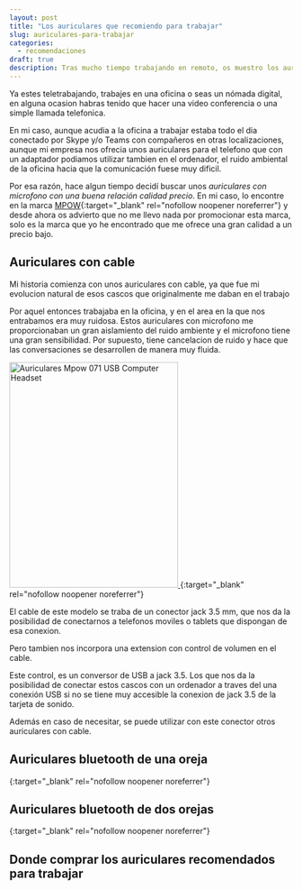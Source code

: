 ```yaml
---
layout: post
title: "Los auriculares que recomiendo para trabajar"
slug: auriculares-para-trabajar
categories:
  - recomendaciones
draft: true
description: Tras mucho tiempo trabajando en remoto, os muestro los auriculares que yo utilizo, con una gran relacion calidad precio (según mi sincera opinion).
---
```


Ya estes teletrabajando, trabajes en una oficina o seas un nómada digital, en alguna ocasion habras tenido que hacer una video conferencia o una simple llamada telefonica.

En mi caso, aunque acudia a la oficina a trabajar estaba todo el dia conectado por Skype y/o Teams con compañeros en otras localizaciones, aunque mi empresa nos ofrecia unos auriculares para el telefono que con un adaptador podiamos utilizar tambien en el ordenador, el ruido ambiental de la oficina hacia que la comunicación fuese muy dificil.

Por esa razón, hace algun tiempo decidí buscar unos _auriculares con microfono con una buena relación calidad precio_. En mi caso, lo encontre en la marca [MPOW](https://www.xmpow.com/){:target="_blank" rel="nofollow noopener noreferrer"} y desde ahora os advierto que no me llevo nada por promocionar esta marca, solo es la marca que yo he encontrado que me ofrece una gran calidad a un precio bajo.

## Auriculares con cable

Mi historia comienza con unos auriculares con cable, ya que fue mi evolucion natural de esos cascos que originalmente me daban en el trabajo

Por aquel entonces trabajaba en la oficina, y en el area en la que nos entrabamos era muy ruidosa. Estos auriculares con microfono me proporcionaban un gran aislamiento del ruido ambiente y el microfono tiene una gran sensibilidad. Por supuesto, tiene cancelacion de ruido y hace que las conversaciones se desarrollen de manera muy fluida.

[<img alt="Auriculares Mpow 071 USB Computer Headset"
  src="https://m.media-amazon.com/images/S/aplus-media/vc/f9d40c21-03a3-4868-911f-ed732c068486.__CR0,0,300,400_PT0_SX300_V1___.png"
  width="300"
  height="400"
  layout="responsive">
</img>](https://amzn.to/36ujbuM){:target="_blank" rel="nofollow noopener noreferrer"}

El cable de este modelo se traba de un conector jack 3.5 mm, que nos da la posibilidad de conectarnos a telefonos moviles o tablets que dispongan de esa conexion.

Pero tambien nos incorpora una extension con control de volumen en el cable.

<amp-img alt="Control de volumen en Cable"
  src="https://images-na.ssl-images-amazon.com/images/I/71b45xag5%2BL._AC_SL1500_.jpg"
  width="300"
  height="400"
  layout="responsive">
</amp-img>

Este control, es un conversor de USB a jack 3.5. Los que nos da la posibilidad de conectar estos cascos con un ordenador a traves del una conexión USB si no se tiene muy accesible la conexion de jack 3.5 de la tarjeta de sonido.

Además en caso de necesitar, se puede utilizar con este conector otros auriculares con cable.

## Auriculares bluetooth de una oreja

[<amp-img alt="Mpow Pro Wireless Headphones Bluetooth Headset con microfono y cancelacion de ruido"
  src="https://ae04.alicdn.com/kf/H658aca4b5fe5438ca349656e9f40658aV.jpg"
  width="300"
  height="400"
  layout="responsive">
</amp-img>](https://s.click.aliexpress.com/e/_A9Filc){:target="_blank" rel="nofollow noopener noreferrer"}

## Auriculares bluetooth de dos orejas

[<amp-img alt="MPOW HC5 Wireless Bluetooth 5.0 Headphones con microfono 8.0 Cancelacion de ruido. 22 ahora de autonomia. Conexion a PC y teléfono móvil"
  src="https://ae04.alicdn.com/kf/H39102bcd17914184bdcd9b567b564280Y.jpg"
  width="300"
  height="400"
  layout="responsive">
</amp-img>](https://s.click.aliexpress.com/e/_ASpf1s){:target="_blank" rel="nofollow noopener noreferrer"}

## Donde comprar los auriculares recomendados para trabajar

<amp-iframe
    width=120px
    height=240px
    frameborder="0"
    sandbox="allow-scripts"
    src="//rcm-eu.amazon-adsystem.com/e/cm?lt1=_blank&bc1=000000&IS2=1&bg1=FFFFFF&fc1=000000&lc1=0000FF&t=sergueivm-21&language=es_ES&o=30&p=8&l=as4&m=amazon&f=ifr&ref=as_ss_li_til&asins=B06XWPVPY1&linkId=d4aa536711eef11487d932ab3a371608"></amp-iframe>

<amp-iframe
    width=120px
    height=240px
    frameborder="0"
    sandbox="allow-scripts"
    src="//rcm-eu.amazon-adsystem.com/e/cm?lt1=_blank&bc1=000000&IS2=1&bg1=FFFFFF&fc1=000000&lc1=0000FF&t=sergueivm-21&language=es_ES&o=30&p=8&l=as4&m=amazon&f=ifr&ref=as_ss_li_til&asins=B00V23WO4O&linkId=a7b8b5b2f516fdb1f3b5602d92230fd1"></amp-iframe>

<amp-iframe
    width=120px
    height=240px
    frameborder="0"
    sandbox="allow-scripts"
    src="//rcm-eu.amazon-adsystem.com/e/cm?lt1=_blank&bc1=000000&IS2=1&bg1=FFFFFF&fc1=000000&lc1=0000FF&t=sergueivm-21&language=es_ES&o=30&p=8&l=as4&m=amazon&f=ifr&ref=as_ss_li_til&asins=B0872QQPQH&linkId=776b31db5db670adc0f1bc12d17d14de"></amp-iframe>